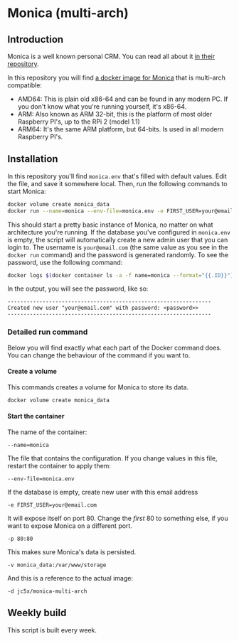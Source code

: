 # Monica (multi-arch)

## Introduction

Monica is a well known personal CRM. You can read all about it [in their repository](https://github.com/monicahq/monica).

In this repository you will find [a docker image for Monica](https://hub.docker.com/r/jc5x/monica-multi-arch) that is multi-arch compatible:

* AMD64: This is plain old x86-64 and can be found in any modern PC. If you don't know what you're running yourself, it's x86-64.
* ARM: Also known as ARM 32-bit, this is the platform of most older Raspberry PI's, up to the RPi 2 (model 1.1)
* ARM64: It's the same ARM platform, but 64-bits. Is used in all modern Raspberry PI's.


## Installation

In this repository you'll find `monica.env` that's filled with default values. Edit the file, and save it somewhere local. Then, 
run the following commands to start Monica:

```bash
docker volume create monica_data
docker run --name=monica --env-file=monica.env -e FIRST_USER=your@email.com -p 80:80 -v monica_data:/var/www/storage -d jc5x/monica-multi-arch
```

This should start a pretty basic instance of Monica, no matter on what architecture you're running. If the database you've configured
in `monica.env` is empty, the script will automatically create a new admin user that you can login to. The username is `your@email.com`
(the same value as you see in the `docker run` command) and the password is generated randomly. To see the password, use the following command:


```bash
docker logs $(docker container ls -a -f name=monica --format="{{.ID}}")
```

In the output, you will see the password, like so:

```
----------------------------------------------------------------
Created new user "your@email.com" with password: <password>>
----------------------------------------------------------------

```

### Detailed run command

Below you will find exactly what each part of the Docker command does. You can change the behaviour of the command if you want to.

#### Create a volume

This commands creates a volume for Monica to store its data.

```bash
docker volume create monica_data
```

#### Start the container

The name of the container:

```
--name=monica
```

The file that contains the configuration. If you change values in this file, restart the container to apply them:

```
--env-file=monica.env
```

If the database is empty, create new user with this email address

```
-e FIRST_USER=your@email.com
```

It will expose itself on port 80. Change the *first* 80 to something else, if you want to expose Monica on a different port.

```
-p 80:80
```

This makes sure Monica's data is persisted.

```
-v monica_data:/var/www/storage
```

And this is a reference to the actual image:

```
-d jc5x/monica-multi-arch
```


## Weekly build

This script is built every week.